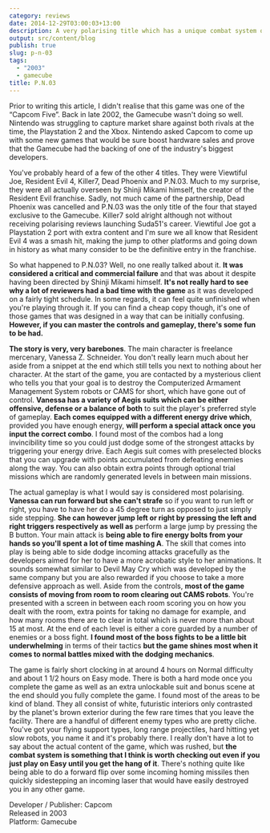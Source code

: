 ```yaml
---
category: reviews
date: 2014-12-29T03:00:03+13:00
description: A very polarising title which has a unique combat system of sorts. It can take a bit of mastery but once you get it down, it can feel quite nice.
output: src/content/blog
publish: true
slug: p-n-03
tags:
  - "2003"
  - gamecube
title: P.N.03
---
```

Prior to writing this article, I didn't realise that this game was one of the “Capcom Five”. Back in late 2002, the Gamecube wasn't doing so well. Nintendo was struggling to capture market share against both rivals at the time, the Playstation 2 and the Xbox. Nintendo asked Capcom to come up with some new games that would be sure boost hardware sales and prove that the Gamecube had the backing of one of the industry's biggest developers.

You've probably heard of a few of the other 4 titles. They were Viewtiful Joe, Resident Evil 4, Killer7, Dead Phoenix and P.N.03\. Much to my surprise, they were all actually overseen by Shinji Mikami himself, the creator of the Resident Evil franchise. Sadly, not much came of the partnership, Dead Phoenix was cancelled and P.N.03 was the only title of the four that stayed exclusive to the Gamecube. Killer7 sold alright although not without receiving polarising reviews launching Suda51's career. Viewtiful Joe got a Playstation 2 port with extra content and I'm sure we all know that Resident Evil 4 was a smash hit, making the jump to other platforms and going down in history as what many consider to be the definitive entry in the franchise.

So what happened to P.N.03? Well, no one really talked about it. **It was considered a critical and commercial failure** and that was about it despite having been directed by Shinji Mikami himself. **It's not really hard to see why a lot of reviewers had a bad time with the game** as it was developed on a fairly tight schedule. In some regards, it can feel quite unfinished when you're playing through it. If you can find a cheap copy though, it's one of those games that was designed in a way that can be initially confusing. **However, if you can master the controls and gameplay, there's some fun to be had.**

**The story is very, very barebones**. The main character is freelance mercenary, Vanessa Z. Schneider. You don't really learn much about her aside from a snippet at the end which still tells you next to nothing about her character. At the start of the game, you are contacted by a mysterious client who tells you that your goal is to destroy the Computerized Armament Management System robots or CAMS for short, which have gone out of control. **Vanessa has a variety of Aegis suits which can be either offensive, defense or a balance of both** to suit the player's preferred style of gameplay. **Each comes equipped with a different energy drive which**, provided you have enough energy, **will perform a special attack once you input the correct combo**. I found most of the combos had a long invincibility time so you could just dodge some of the strongest attacks by triggering your energy drive. Each Aegis suit comes with preselected blocks that you can upgrade with points accumulated from defeating enemies along the way. You can also obtain extra points through optional trial missions which are randomly generated levels in between main missions.

The actual gameplay is what I would say is considered most polarising. **Vanessa can run forward but she can't strafe** so if you want to run left or right, you have to have her do a 45 degree turn as opposed to just simply side stepping. **She can however jump left or right by pressing the left and right triggers respectively as well as** perform a large jump by pressing the B button. Your main attack is **being able to fire energy bolts from your hands so you'll spent a lot of time mashing A**. The skill that comes into play is being able to side dodge incoming attacks gracefully as the developers aimed for her to have a more acrobatic style to her animations. It sounds somewhat similar to Devil May Cry which was developed by the same company but you are also rewarded if you choose to take a more defensive approach as well. Aside from the controls, **most of the game consists of moving from room to room clearing out CAMS robots**. You're presented with a screen in between each room scoring you on how you dealt with the room, extra points for taking no damage for example, and how many rooms there are to clear in total which is never more than about 15 at most. At the end of each level is either a core guarded by a number of enemies or a boss fight. **I found most of the boss fights to be a little bit underwhelming** in terms of their tactics **but the game shines most when it comes to normal battles mixed with the dodging mechanics**.

The game is fairly short clocking in at around 4 hours on Normal difficulty and about 1 1/2 hours on Easy mode. There is both a hard mode once you complete the game as well as an extra unlockable suit and bonus scene at the end should you fully complete the game. I found most of the areas to be kind of bland. They all consist of white, futuristic interiors only contrasted by the planet's brown exterior during the few rare times that you leave the facility. There are a handful of different enemy types who are pretty cliche. You've got your flying support types, long range projectiles, hard hitting yet slow robots, you name it and it's probably there. I really don't have a lot to say about the actual content of the game, which was rushed, but **the combat system is something that I think is worth checking out even if you just play on Easy until you get the hang of it**. There's nothing quite like being able to do a forward flip over some incoming homing missiles then quickly sidestepping an incoming laser that would have easily destroyed you in any other game.

Developer / Publisher: Capcom \
Released in 2003 \
Platform: Gamecube
